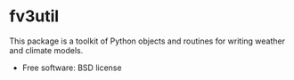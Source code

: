 fv3util
=======

This package is a toolkit of Python objects and routines for writing weather and
climate models.

* Free software: BSD license
